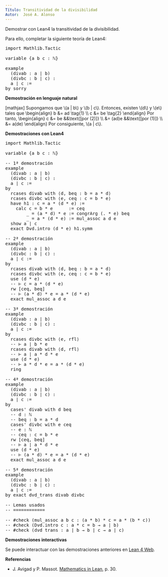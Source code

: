 ```yaml
---
Título: Transitividad de la divisibilidad
Autor:  José A. Alonso
---
```


Demostrar con Lean4 la transitividad de la divisibilidad.

Para ello, completar la siguiente teoría de Lean4:

<pre lang="lean">
import Mathlib.Tactic

variable {a b c : ℕ}

example
  (divab : a ∣ b)
  (divbc : b ∣ c) :
  a ∣ c :=
by sorry
</pre>
<!--more-->

<b>Demostración en lenguaje natural</b>

[mathjax]
Supongamos que \\(a | b\\) y \\(b | c\\). Entonces, existen \\(d\\) y \\(e\\) tales que
\\begin{align}
   b &= ad \\tag{1} \\\\
   c &= be \\tag{2}
\\end{align}
Por tanto,
\\begin{align}
   c &= be       &&\\text{[por (2)]} \\\\
     &= (ad)e    &&\\text{[por (1)]} \\\\
     &= a(de)
\\end{align}
Por consiguiente, \\(a | c\\).

<b>Demostraciones con Lean4</b>

<pre lang="lean">
import Mathlib.Tactic

variable {a b c : ℕ}

-- 1ª demostración
example
  (divab : a ∣ b)
  (divbc : b ∣ c) :
  a ∣ c :=
by
  rcases divab with ⟨d, beq : b = a * d⟩
  rcases divbc with ⟨e, ceq : c = b * e⟩
  have h1 : c = a * (d * e) :=
    calc c = b * e      := ceq
        _ = (a * d) * e := congrArg (. * e) beq
        _ = a * (d * e) := mul_assoc a d e
  show a ∣ c
  exact Dvd.intro (d * e) h1.symm

-- 2ª demostración
example
  (divab : a ∣ b)
  (divbc : b ∣ c) :
  a ∣ c :=
by
  rcases divab with ⟨d, beq : b = a * d⟩
  rcases divbc with ⟨e, ceq : c = b * e⟩
  use (d * e)
  -- ⊢ c = a * (d * e)
  rw [ceq, beq]
  -- ⊢ (a * d) * e = a * (d * e)
  exact mul_assoc a d e

-- 3ª demostración
example
  (divab : a ∣ b)
  (divbc : b ∣ c) :
  a ∣ c :=
by
  rcases divbc with ⟨e, rfl⟩
  -- ⊢ a ∣ b * e
  rcases divab with ⟨d, rfl⟩
  -- ⊢ a ∣ a * d * e
  use (d * e)
  -- ⊢ a * d * e = a * (d * e)
  ring

-- 4ª demostración
example
  (divab : a ∣ b)
  (divbc : b ∣ c) :
  a ∣ c :=
by
  cases' divab with d beq
  -- d : ℕ
  -- beq : b = a * d
  cases' divbc with e ceq
  -- e : ℕ
  -- ceq : c = b * e
  rw [ceq, beq]
  -- ⊢ a ∣ a * d * e
  use (d * e)
  -- ⊢ (a * d) * e = a * (d * e)
  exact mul_assoc a d e

-- 5ª demostración
example
  (divab : a ∣ b)
  (divbc : b ∣ c) :
  a ∣ c :=
by exact dvd_trans divab divbc

-- Lemas usados
-- ============

-- #check (mul_assoc a b c : (a * b) * c = a * (b * c))
-- #check (Dvd.intro c : a * c = b → a ∣ b)
-- #check (dvd_trans : a ∣ b → b ∣ c → a ∣ c)
</pre>

<b>Demostraciones interactivas</b>

Se puede interactuar con las demostraciones anteriores en <a href="https://live.lean-lang.org/#url=https://raw.githubusercontent.com/jaalonso/Calculemus2/main/src/Transitividad_de_la_divisibilidad.lean" rel="noopener noreferrer" target="_blank">Lean 4 Web</a>.

<b>Referencias</b>

<ul>
<li> J. Avigad y P. Massot. <a href="https://bit.ly/3U4UjBk">Mathematics in Lean</a>, p. 30.</li>
</ul>

